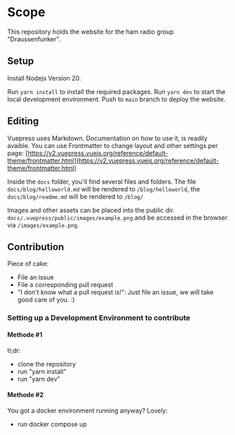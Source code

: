 # Scope

This repository holds the website for the ham radio group "Draussenfunker".

## Setup

Install Nodejs Version 20.

Run `yarn install` to install the required packages.
Run `yarn dev` to start the local development environment.
Push to `main` branch to deploy the website.

## Editing

Vuepress uses Markdown. Documentation on how to use it, is readily avaible.
You can use Frontmatter to change layout and other settings per page: [https://v2.vuepress.vuejs.org/reference/default-theme/frontmatter.html](https://v2.vuepress.vuejs.org/reference/default-theme/frontmatter.html)

Inside the `docs` folder, you'll find several files and folders.
The file `docs/blog/helloworld.md` will be rendered to `/blog/helloworld`, the `docs/blog/readme.md` will be rendered to `/blog/`

Images and other assets can be placed into the public dir. `docs/.vuepress/public/images/example.png` and be accessed in the browser via `/images/example.png`.

## Contribution
Piece of cake:
- File an issue
- File a corresponding pull request
- "I don't know what a pull request is!": Just file an issue, we will take good care of you. :)

### Setting up a Development Environment to contribute

#### Methode #1
tl;dr:
- clone the repository
- run "yarn install"
- run "yarn dev"

#### Methode #2 
You got a docker environment running anyway? Lovely:
- run docker compose up
